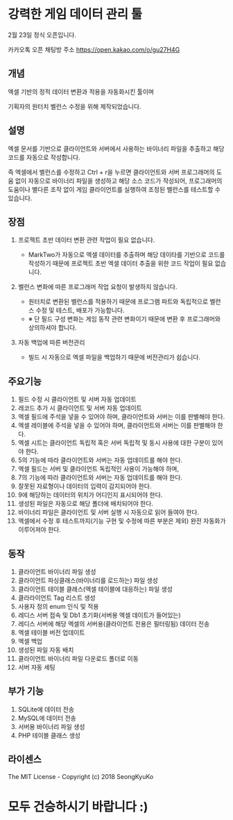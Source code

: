 강력한 게임 데이터 관리 툴
==========================

2월 23일 정식 오픈입니다.

카카오톡 오픈 채팅방 주소 https://open.kakao.com/o/gu27H4G

개념
-------------

엑셀 기반의 정적 데이터 변환과 적용을 자동화시킨 툴이며

기획자의 원터치 벨런스 수정을 위해 제작되었습니다.

설명
-------------

엑셀 문서를 기반으로 클라이언트와 서버에서 사용하는 바이너리 파일을 추출하고 해당 코드를 자동으로 작성합니다.


즉 엑셀에서 벨런스를 수정하고 Ctrl + r을 누르면 클라이언트와 서버 프로그래머의 도움 없이 자동으로 바이너리 파일을 생성하고 해당 소스 코드가 작성되어, 프로그래머의 도움이나 별다른 조작 없이 게임 클라이언트를 실행하여 조정된 벨런스를 테스트할 수 있습니다.

장점
-------------

1. 프로젝트 초반 데이터 변환 관련 작업이 필요 없습니다.
	- MarkTwo가 자동으로 엑셀 데이터를 추출하며 해당 데이타를 기반으로 코드를 작성하기 때문에 프로젝트 초반 엑셀 데이터 추출을 위한 코드 작업이 필요 없습니다.

2. 벨런스 변화에 따른 프로그래머 작업 요청이 발생하지 않습니다.
	- 원터치로 변환된 벨런스를 적용하기 때문에 프로그램 파트와 독립적으로 벨런스 수정 및 테스트, 배포가 가능합니다.
	- ※ 단 필드 구성 변화는 게임 동작 관련 변화이기 때문에 변환 후 프로그래머와 상의하셔야 합니다.

3. 자동 백업에 따른 버전관리
	- 빌드 시 자동으로 엑셀 파일을 백업하기 때문에 버전관리가 쉽습니다.


주요기능
-------------
1. 필드 수정 시 클라이언트 및 서버 자동 업데이트
2. 레코드 추가 시 클라이언트 및 서버 자동 업데이트
3. 엑셀 필드에 주석을 넣을 수 있어야 하며, 클라이언트와 서버는 이를 판별해야 한다.
4. 엑셀 레이블에 주석을 넣을 수 있어야 하며, 클라이언트와 서버는 이를 판별해야 한다.
5. 엑셀 시트는 클라이언트 독립적 혹은 서버 독립적 및 동시 사용에 대한 구분이 있어야 한다.
6. 5의 기능에 따라 클라이언트와 서버는 자동 업데이트를 해야 한다.
7. 엑셀 필드는 서버 및 클라이언트 독립적인 사용이 가능해야 하며,
8. 7의 기능에 따라 클라이언트와 서버는 자동 업데이트를  해야 한다.
9. 잘못된 자료형이나 데이터의 입력이 감지되어야 한다.
10. 9에 해당하는 데이터의 위치가 어디인지 표시되어야 한다.
11. 생성된 파일은 자동으로 해당 폴더에 배치되어야 한다.
12. 바이너리 파일은 클라이언트 및 서버 실행 시 자동으로 읽어 들여야 한다.
13. 엑셀에서 수정 후 테스트까지(기능 구현 및 수정에 따른 부분은 제외) 완전 자동화가 이루어져야 한다.

동작
-------------
1. 클라이언트 바이너리 파일 생성
2. 클라이언트 파싱클래스(바이너리를 로드하는) 파일 생성
3. 클라이언트 테이블 클래스(엑셀 테이블에 대응하는) 파일 생성
4. 클라라이언트 Tag 리스트 생성
5. 사용자 정의 enum 인식 및 적용
6. 레디스 서버 접속 및 Db1 초기화(서버용 엑셀 데이트가 들어있는)
7. 레디스 서버에 해당 엑셀의 서버용(클라이언트 전용은 필터링됨) 데이터 전송
8. 엑셀 테이블 버전 업데이트
9. 엑셀 백업
10. 생성된 파일 자동 배치
11. 클라이언트 바이너리 파일 다운로드 폴더로 이동
12. 서버 자동 세팅


부가 기능
-------------
1. SQLite에 데이터 전송
2. MySQL에 데이터 전송
3. 서버용 바이너리 파일 생성
4. PHP 테이블 클래스 생성


라이센스 
-------------
The MIT License - Copyright (c) 2018 SeongKyuKo


모두 건승하시기 바랍니다 :)
============================
